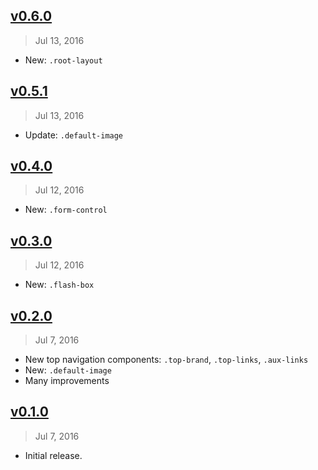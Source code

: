 ## [v0.6.0]
> Jul 13, 2016

- New: `.root-layout`

[v0.6.0]: https://github.com/mashupgarage/bootstrap-orion/compare/v0.5.1...v0.6.0

## [v0.5.1]
> Jul 13, 2016

- Update: `.default-image`

[v0.5.1]: https://github.com/mashupgarage/bootstrap-orion/compare/v0.4.0...v0.5.1

## [v0.4.0]
> Jul 12, 2016

- New: `.form-control`

[v0.4.0]: https://github.com/mashupgarage/bootstrap-orion/compare/v0.3.0...v0.4.0

## [v0.3.0]
> Jul 12, 2016

- New: `.flash-box`

[v0.3.0]: https://github.com/mashupgarage/bootstrap-orion/compare/v0.2.0...v0.3.0

## [v0.2.0]
> Jul  7, 2016

- New top navigation components: `.top-brand`, `.top-links`, `.aux-links`
- New: `.default-image`
- Many improvements

[v0.2.0]: https://github.com/mashupgarage/bootstrap-orion/compare/v0.1.0...v0.2.0

## [v0.1.0]
> Jul  7, 2016

- Initial release.

[v0.1.0]: https://github.com/mashupgarage/bootstrap-orion/tree/v0.1.0
